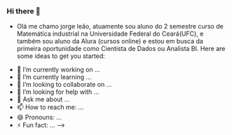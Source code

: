 ### Hi there 👋

* Olá me chamo jorge leão, atuamente sou aluno do 2 semestre curso de Matemática industrial na Universidade Federal do Ceará(UFC), e também sou aluno da Alura (cursos online) e estou em busca da primeira oportunidade como Cientista de Dados ou Analista BI.
Here are some ideas to get you started:

- 🔭 I’m currently working on ...
- 🌱 I’m currently learning ...
- 👯 I’m looking to collaborate on ...
- 🤔 I’m looking for help with ...
- 💬 Ask me about ...
- 📫 How to reach me: ...
- 😄 Pronouns: ...
- ⚡ Fun fact: ...
-->
